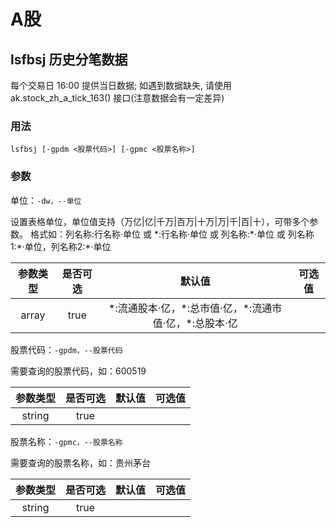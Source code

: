 # A股

## lsfbsj 历史分笔数据 <Badge type="tip" text="测试报错" /> 
每个交易日 16:00 提供当日数据; 如遇到数据缺失, 请使用 ak.stock_zh_a_tick_163() 接口(注意数据会有一定差异)

### 用法

`lsfbsj [-gpdm <股票代码>] [-gpmc <股票名称>]`

### 参数

单位：`-dw，--单位`

设置表格单位，单位值支持（万亿|亿|千万|百万|十万|万|千|百|十），可带多个参数。
      格式如：列名称:行名称·单位 或 \*:行名称·单位 或 列名称:\*·单位 或 列名称1:\*·单位，列名称2:\*·单位

| 参数类型 | 是否可选 | 默认值 | 可选值 |
| :--: | :--: | :--: | :--: |
| array | true | \*:流通股本·亿，\*:总市值·亿，\*:流通市值·亿，\*:总股本·亿 |  |

股票代码：`-gpdm，--股票代码`

需要查询的股票代码，如：600519

| 参数类型 | 是否可选 | 默认值 | 可选值 |
| :--: | :--: | :--: | :--: |
| string | true |  |  |

股票名称：`-gpmc，--股票名称`

需要查询的股票名称，如：贵州茅台

| 参数类型 | 是否可选 | 默认值 | 可选值 |
| :--: | :--: | :--: | :--: |
| string | true |  |  |
